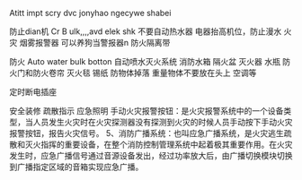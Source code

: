 Atitt impt scry dvc jonyhao ngecywe shabei


防止dian机
Cr B ulk,,,,avd   elek  shk 不要自动热水器
电器抬高机位，防止漫水
火灾 烟雾报警器
可以养狗当警报器n
防火隔离带

防火
Auto water bulk botton 自动喷水灭火系统
消防水箱
隔火盆
灭火器 水瓶
防火门和防火卷帘  灭火毯
锡纸 
防物体掉落
重量物体不要放在头上  空调等

定时断电插座

安全装修
疏散指示 应急照明
手动火灾报警按钮：是火灾报警系统中的一个设备类型，当人员发生火灾时在火灾探测器没有探测到火灾的时候人员手动按下手动火灾报警按钮，报告火灾信号。
5、消防广播系统：也叫应急广播系统，是火灾逃生疏散和灭火指挥的重要设备，在整个消防控制管理系统中起着极其重要作用。在火灾发生时，应急广播信号通过音源设备发出，经过功率放大后，由广播切换模块切换到广播指定区域的音箱实现应急广播。
